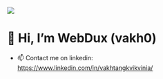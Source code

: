 ![](https://ak.picdn.net/shutterstock/videos/1019579425/thumb/11.jpg)

# 👋 Hi, I’m WebDux (vakh0)
- 📫 Contact me on linkedin: https://www.linkedin.com/in/vakhtangkvikvinia/
<!---
vakh0/vakh0 is a ✨ special ✨ repository because its `README.md` (this file) appears on your GitHub profile.
You can click the Preview link to take a look at your changes.
--->
